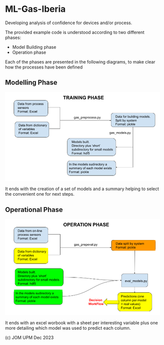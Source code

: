 # ML-Gas-Iberia
Developing analysis of confidence for devices and/or process.

The provided example code is understood according to two different phases:
* Model Building phase
* Operation phase

Each of the phases are presented in the following diagrams, to make clear how the processes have been defined

## Modelling Phase
![Modelling](Enel_Modelling.png)

It ends with the creation of a set of models and a summary helping to select the convenient one for next steps.

## Operational Phase
![Production](Enel_Production.png)

It ends with an excel worbook with a sheet per interesting variable plus one more detailing which model was used to predict each column.

(c) JOM UPM Dec 2023